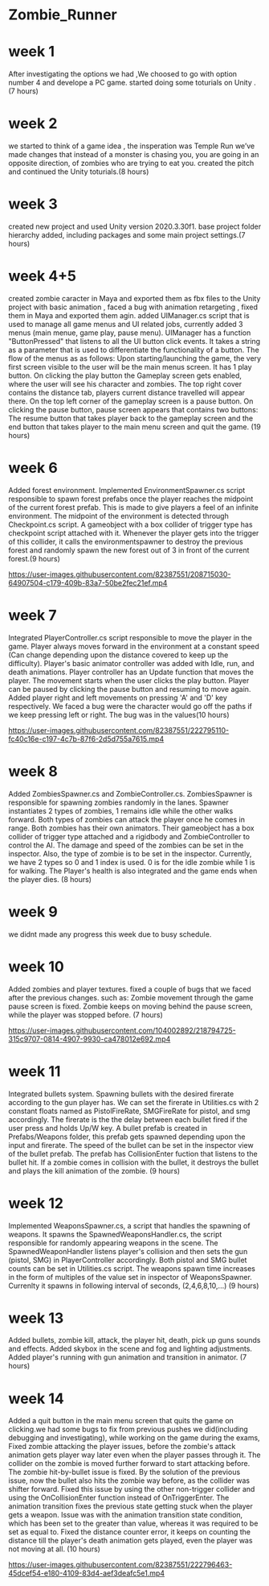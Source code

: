 # Zombie_Runner

# week 1
   After investigating the options we had ,We choosed to go with option number 4 and develope a PC game.
   started doing some toturials on Unity .(7 hours)
     
# week 2     
   we started to think of a game idea , the insperation was Temple Run we’ve made changes that instead of a monster is chasing you, you are going 
   in an opposite direction, of zombies who are trying to eat you.
   created the pitch and continued the Unity toturials.(8 hours)
    
    
# week 3
  created new project and used Unity version 2020.3.30f1. base project folder hierarchy added, including packages and some main project settings.(7 hours)

# week 4+5
created zombie caracter in Maya and exported them as fbx files to the Unity project with basic animation , faced a bug with animation retargeting , fixed                them in Maya and exported them agin.
added UIManager.cs script that is used to manage all game menus and UI related jobs, currently added 3 menus (main menue, game play, pause menu).                        UIManager has a function "ButtonPressed" that listens to all the UI button click events. It takes a string as a parameter that is used to differentiate the              functionality of a button. The flow of the menus as as follows:
Upon starting/launching the game, the very first screen visible to the user will be the main menus screen. It has 1 play button. On clicking the play button the          Gameplay screen gets enabled, where the user will see his character and zombies. The top right cover contains the distance tab, players current distance travelled        will appear there. On the top left corner of the gameplay screen is a pause button. On clicking the pause button, pause screen appears that contains two buttons:        The resume button that takes player back to the gameplay screen and the end button that takes player to the main menu screen and quit the game. (19 hours)
     
     
# week 6
Added forest environment. Implemented EnvironmentSpawner.cs script responsible to spawn forest prefabs once the player reaches the midpoint of the current forest prefab. This is made to give players a feel of an infinite environment. The midpoint of the environment is detected through Checkpoint.cs script. A gameobject with a box collider of trigger type has checkpoint script attached with it. Whenever the player gets into the trigger of this collider, it calls the environmentspawner to destroy the previous forest and randomly spawn the new forest out of 3 in front of the current forest.(9 hours)

     
 
https://user-images.githubusercontent.com/82387551/208715030-64907504-c179-409b-83a7-50be2fec21ef.mp4


# week 7
Integrated PlayerController.cs script responsible to move the player in the game. Player always moves forward in the environment at a constant speed (Can change depending upon the distance covered to keep up the difficulty). Player's basic animator controller was added with Idle, run, and death animations. Player controller has an Update function that moves the player. The movement starts when the user clicks the play button. Player can be paused by clicking the pause button and resuming to move again.
Added player right and left movements on pressing 'A' and 'D' key respectively. We faced a bug were the character would go off the paths if we keep pressing left or right. The bug was in the values(10 hours)


https://user-images.githubusercontent.com/82387551/222795110-fc40c16e-c197-4c7b-87f6-2d5d755a7615.mp4




# week 8 
Added ZombiesSpawner.cs and ZombieController.cs. ZombiesSpawner is responsible for spawning zombies randomly in the lanes. Spawner instantiates 2 types of zombies, 1 remains idle while the other walks forward. Both types of zombies can attack the player once he comes in range. Both zombies has their own animators. Their gameobject has a box collider of trigger type attached and a rigidbody and ZombieController to control the AI. The damage and speed of the zombies can be set in the inspector. Also, the type of zombie is to be set in the inspector. Currently, we have 2 types so 0 and 1 index is used. 0 is for the idle zombie while 1 is for walking. The Player's health is also integrated and the game ends when the player dies. (8 hours)

# week 9

we didnt made any progress this week due to busy schedule.

# week 10
   Added zombies and player textures. fixed a couple of bugs that we faced after the previous changes. such as:
     Zombie movement through the game pause screen is fixed. Zombie keeps on moving behind the pause screen, while the player was stopped before. (7 hours)
     
     

https://user-images.githubusercontent.com/104002892/218794725-315c9707-0814-4907-9930-ca478012e692.mp4


     
 # week 11
 Integrated bullets system. Spawning bullets with the desired firerate according to the gun player has. 
 We can set the firerate in Utilities.cs with 2 constant floats named as PistolFireRate, SMGFireRate for pistol, and smg accordingly. 
 The firerate is the the delay between each bullet fired if the user press and holds Up/W key. 
 A bullet prefab is created in Prefabs/Weapons folder, this prefab gets spawned depending upon the input and firerate. 
 The speed of the bullet can be set in the inspector view of the bullet prefab. The prefab has CollisionEnter fuction that listens to the bullet hit. 
 If a zombie comes in collision with the bullet, it destroys the bullet and plays the kill animation of the zombie. (9 hours)
 
 # week 12
 
 Implemented WeaponsSpawner.cs, a script that handles the spawning of weapons. It spawns the SpawnedWeaponsHandler.cs, the script responsible for randomly appearing weapons in the scene. 
 The SpawnedWeaponHandler listens player's collision and then sets the gun (pistol, SMG) in PlayerController accordingly. 
 Both pistol and SMG bullet counts can be set in Utilities.cs script. The weapons spawn time increases in the form of multiples of the value set in inspector of WeaponsSpawner. Currenlty it spawns in following interval of seconds, (2,4,6,8,10,...) (9 hours)
 
 # week 13
 
 Added bullets, zombie kill, attack, the player hit, death, pick up guns sounds and effects.
Added skybox in the scene and fog and lighting adjustments.
Added player's running with gun animation and transition in animator. (7 hours)

# week 14
Added a quit button in the main menu screen that quits the game on clicking.we had some bugs to fix from previous pushes we did(including debugging and investigating), while working on the game during the exams,
Fixed zombie attacking the player issues, before the zombie's attack animation gets player way later even when the player passes through it. The collider on the zombie is moved further forward to start attacking before.
The zombie hit-by-bullet issue is fixed. By the solution of the previous issue, now the bullet also hits the zombie way before, as the collider was shifter forward. Fixed this issue by using the other non-trigger collider and using the OnCollisionEnter function instead of OnTriggerEnter.
The animation transition fixes the previous state getting stuck when the player gets a weapon. Issue was with the animation transition state condition, which has been set to the greater than value, whereas it was required to be set as equal to.
Fixed the distance counter error, it keeps on counting the distance till the player's death animation gets played, even the player was not moving at all. (10 hours)
 

https://user-images.githubusercontent.com/82387551/222796463-45dcef54-e180-4109-83d4-aef3deafc5e1.mp4




